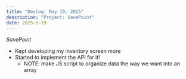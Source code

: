 ```yaml
---
title: "Devlog: May 19, 2025"
description: "Project: SavePoint"
date: 2025-5-19
---
```


*SavePoint*

- Kept developing my inventory screen more
- Started to implement the API for it!
    - NOTE: make JS script to organize data the way we want into an array
